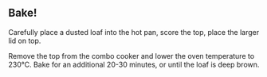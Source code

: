 ## Bake!

Carefully place a dusted loaf into the hot pan, score the top, place the larger lid on top.

Remove the top from the combo cooker and lower the oven temperature to 230℃. Bake for an additional 20-30 minutes, or until the loaf is deep brown.
